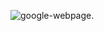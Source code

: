 
![google-webpage]("https://github.com/mugane-wahome/google-webpage/blob/main/Screenshot%202024-01-12%20080501.png").
